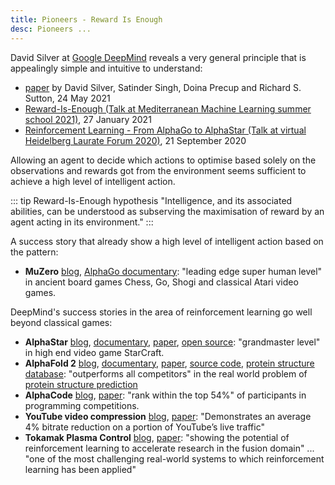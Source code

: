 ```yaml
---
title: Pioneers - Reward Is Enough
desc: Pioneers ...
---
```


David Silver at [Google DeepMind](https://deepmind.google/) reveals a very general principle that is appealingly
simple and intuitive to understand:
* [paper](https://www.sciencedirect.com/science/article/abs/pii/S0004370221000862)  by David Silver, Satinder Singh, Doina Precup and Richard S. Sutton, 24 May 2021
* [Reward-Is-Enough (Talk at Mediterranean Machine Learning  summer school 2021)](https://www.youtube.com/watch?v=_MduRkr6r6c), 27 January 2021
* [Reinforcement Learning - From AlphaGo to AlphaStar (Talk at virtual Heidelberg Laurate Forum 2020)](https://www.youtube.com/watch?v=u5hBHkbihxA), 21 September 2020

Allowing an agent to decide which actions to optimise based solely on the observations and rewards got from the environment
seems sufficient to achieve a high level of intelligent action.

::: tip Reward-Is-Enough hypothesis
"Intelligence, and its associated abilities, can be understood as subserving the maximisation of reward by an agent acting in its environment."
:::



A success story that already show a high level of intelligent action based on the pattern:
* **MuZero** [blog](https://deepmind.com/blog/article/muzero-mastering-go-chess-shogi-and-atari-without-rules), [AlphaGo documentary](https://www.youtube.com/watch?v=WXuK6gekU1Y): "leading edge super human level" in ancient board games Chess, Go, Shogi and classical Atari video games.


DeepMind's success stories in the area of reinforcement learning go well beyond classical games:
* **AlphaStar** [blog](https://deepmind.com/blog/article/AlphaStar-Grandmaster-level-in-StarCraft-II-using-multi-agent-reinforcement-learning), [documentary](https://www.youtube.com/watch?v=UuhECwm31dM), [paper](https://www.nature.com/articles/s41586-019-1724-z.epdf), [open source](https://github.com/google-deepmind/alphastar): "grandmaster level" in high end video game StarCraft.
* **AlphaFold 2** [blog](https://deepmind.com/blog/article/alphafold-a-solution-to-a-50-year-old-grand-challenge-in-biology), [documentary](https://www.youtube.com/watch?v=gg7WjuFs8F4), [paper](https://www.nature.com/articles/s41586-021-03819-2), [source code](https://github.com/google-deepmind/alphafold), [protein structure database](https://alphafold.ebi.ac.uk/): "outperforms all competitors" in the real world problem of [protein structure prediction](https://predictioncenter.org/)
* **AlphaCode** [blog](https://www.deepmind.com/blog/article/Competitive-programming-with-AlphaCode), [paper](https://storage.googleapis.com/deepmind-media/AlphaCode/competition_level_code_generation_with_alphacode.pdf): "rank within the top 54%"  of participants in programming competitions.
* **YouTube video compression** [blog](https://deepmind.com/blog/article/MuZeros-first-step-from-research-into-the-real-world), [paper](https://storage.googleapis.com/deepmind-media/MuZero/MuZero%20with%20self-competition.pdf): "Demonstrates an average 4% bitrate reduction on a portion of YouTube’s live traffic"
* **Tokamak Plasma Control** [blog](https://deepmind.com/blog/article/Accelerating-fusion-science-through-learned-plasma-control), [paper](https://www.nature.com/articles/s41586-021-04301-9): "showing the potential of reinforcement learning to accelerate research in the fusion domain" ... "one of the most challenging real-world systems to which reinforcement learning has been applied"


